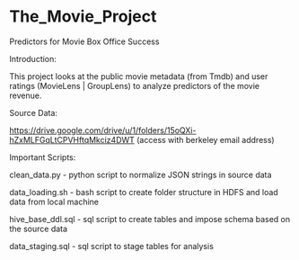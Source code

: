 # The_Movie_Project
Predictors for Movie Box Office Success

Introduction:   

This project looks at the public movie metadata (from Tmdb) and user ratings (MovieLens | GroupLens) to analyze predictors of the movie revenue.

Source Data:  

https://drive.google.com/drive/u/1/folders/15oQXi-hZxMLFGqLtCPVHftqMkciz4DWT (access with berkeley email address)

Important Scripts:  

clean_data.py - python script to normalize JSON strings in source data

data_loading.sh - bash script to create folder structure in HDFS and load data from local machine

hive_base_ddl.sql - sql script to create tables and impose schema based on the source data

data_staging.sql - sql script to stage tables for analysis



